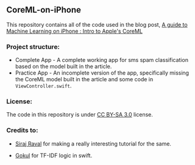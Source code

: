 CoreML-on-iPhone
-----------------
This repository contains all of the code used in the blog post, [A guide to Machine Learning on iPhone : Intro to Apple's CoreML]()

### Project structure:
 - Complete App - A complete working app for sms spam classification based on the model built in the article.
 - Practice App - An incomplete version of the app, specifically missing the CoreML model built in the article and some code in `ViewController.swift`.

### License:

The code in this repository is under [CC BY-SA 3.0](https://creativecommons.org/licenses/by-sa/3.0/) license.

### Credits to: 

 - [Siraj Raval](https://github.com/llSourcell?tab=repositories) for making a really interesting tutorial for the same.
 
 - [Gokul](https://github.com/gkswamy98) for TF-IDF logic in swift.
